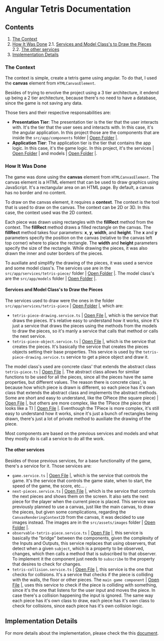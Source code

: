 # Angular Tetris Documentation

## Contents

1. [The Context](#the-context)
2. [How It Was Done](#2.how-it-was-done)
2.1. [Services and Model Class's to Draw the Pieces](#services-and-model-classs-to-draw-the-pieces)
2.2. [The other services](#the-other-services)
3. [Implementation Details](#implementation-details)

### The Context

The context is simple, create a tetris game using angular.
To do that, I used the **canvas** element from `HTMLCanvasElement`.

Besides of trying to envolve the project using a 3 tier architecture, it endend up being a 2 tier architecture, because there's no need to have a database, since the game is not saving any data.

Those tiers and their respective responsabilities are:

- **Presentation Tier**: The presentation tier is the tier that the user interacts with. It's the tier that the user sees and interacts with. In this case, it's the angular application. In this project those are the components that are inside the `src/app/components` folder | [Open Folder](src/app/components/) |.
- **Application Tier**: The application tier is the tier that contains the app logic. In this case, it's the game logic. In this project, it's the services | [Open Folder](src/app/services/) | and models | [Open Folder](src/app/models/) |.

### How It Was Done

The game was done using the **canvas** element from `HTMLCanvasElement`. The canvas element is a HTML element that can be used to draw graphics using JavaScript. It's a rectangular area on an HTML page. By default, a canvas has no border and no content.

To draw on the canvas element, it requires a **context**. The context is the tool that is used to draw on the canvas. The context can be 2D or 3D. In this case, the context used was the 2D context.

Each piece was drawn using rectangles with the **fillRect** method from the context. The **fillRect** method draws a filled rectangle on the canvas. The **fillRect** method takes four parameters: **x**, **y**, **width**, and **height**. The **x** and **y** parameters specify the position on the canvas (relative to the canvas left top corner) where to place the rectangle. The **width** and **height** parameters specify the size of the rectangle. While drawing the pieces, it was also drawn the inner and outer borders of the pieces.

To auxiliate and simplifly the drawing of the pieces, it was used a service and some model class's. The services use are in the `src/app/services/tetris-piece/` folder | [Open Folder](src/app/services/etris-piece/) |. The model class's are the `src/app/models` folder | [Open Folder](src/app/models/) |.

#### Services and Model Class's to Draw the Pieces

The services used to draw were the ones in the folder `src/app/services/tetris-piece` | [Open Folder](src/app/services/tetris-piece/) |, which are:
- `tetris-piece-drawing.service.ts` | [Open File](src/app/services/tetris-piece/tetris-piece-drawing/tetris-piece-drawing.service.ts) |, which is the service that draws the pieces. It's relative easy to understand how it works, since it's just a service that draws the pieces using the methods from the models to draw the pieces, so it's manly a service that calls that method or calls the next service.
- `tetris-piece-object.service.ts` | [Open File](src/app/services/tetris-piece/tetris-piece-object/tetris-piece-object.service.ts) |, which is the service that creates the pieces. It's basically the service that creates the pieces objects setting their base properties. This service is used by the `tetris-piece-drawing.service.ts` service to get a piece object and draw it.

The model class's used are concrete class' that extends the abstract class `tetris-piece.ts` | [Open File](src/app/models/tetris-piece/tetris-piece.ts) |. The abstract class allows for similiar functions to be used for all the pieces, since all the pieces have the same properties, but different values. The reason there is concrete class', is because how which piece is drawn is different, so each piece has it's own class that extends the abstract class and implements the abstract methods. Some are short and easy to understand, like the OPiece (the square piece) | [Open File](src/app/models/pieces/concrete-pieces/o-piece.ts) |, but others are more complex, like the TPiece (the piece that looks like a T) | [Open File](src/app/models/pieces/concrete-pieces/t-piece.ts) |. Eventhough the TPiece is more complex, it's still easy to understand how it works, since it's just a bunch of rectangles being drawn, there's just a lot of private method to auxiliate the drawing of the piece.

Most components are based on the previous services and models and what they mostly do is call a service to do all the work.


#### The other services

Besides of those previous services, for a base functionality of the game, there's a service for it. Those services are:
- `game.service.ts` | [Open File](src/app/services/game/game.service.ts) |, which is the service that controls the game. It's the service that controls the game state, when to start, the speed of the game, the score, etc... .
- `next-pieces.service.ts` | [Open File](src/app/services/next-pieces/next-pieces.service.ts) |, which is the service that controls the next pieces and shows them on the screen. It also sets the next piece for the player when the current piece is placed. This service was previously planned to use a canvas, just like the main canvas, to draw the pieces, but given some complications, regarding the `CanvasRenderingContext2D` from the canvas, it was decided to use images instead. The images are in the `src/assets/images` folder | [Open Folder](src/assets/images/) |.
- `observable-tetris-piece.service.ts` | [Open File](src/app/services/observable-tetris-piece/observable-tetris-piece.service.ts) |, this service is basically the "bridge" between the components, given the complexity of the Inputs and Outputs, this service replaces that using observers, that detect when a given `subject`, which is a property to be observed, changes, which then calls a method that is subscribed to that observer. To implement it the component just needs to `subscribe` to the property that desires to check for changes.
- `tetris-collision.service.ts` | [Open File](src/app/services/tetris-collision/tetris-collision.service.ts) |, this service is the one that checks for collisions. It's a service that checks if the piece is colliding with the walls, the floor or other pieces. The `main game component` | [Open File](src/app/components/main-game/main-game.component.ts) |, uses this service to check if the piece is colliding with something, since it's the one that listens for the user input and moves the piece. In case there's a collision happening the input is ignored. The same way each piece has it's own class to draw, each piece has it's own class to check for collisions, since each piece has it's own collision logic.


## Implementation Details

For more details about the implementation, please check the this [document](src/assets/documentation/implementation.md).
